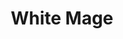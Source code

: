 ---
layout: quest-table
expansion: Job Quests
title: White Mage
permalink: /quests/jobs/white-mage
quests:
  - name: Way of the Conjurer
    level: 1
    rowId: 65558
    questId: ClsCnj000_00022
    genre: Conjurer Quests
    icon: '71140'
    issuer:
      location: Old Gridania
      coords: (6.5, 11.0)
      name: Madelle
    steps:
      - location: Old Gridania
        coords: (6.0, 10.7)
        name: "Speak with Brother E\u2013Sumi\u2013Yan."
      - location: Central Shroud
        coords: (23.1, 17.1)
        name: Slay ground squirrels.
      - location: Central Shroud
        coords: (23.1, 17.1)
        name: Slay little ladybugs.
      - location: Central Shroud
        coords: (23.1, 17.1)
        name: Slay forest funguars.
      - location: Old Gridania
        coords: (6.0, 10.7)
        name: "Report to Brother E\u2013Sumi\u2013Yan at the Conjurers' Guild."
    partQuestNo: 1
  - name: Trial by Earth
    level: 5
    rowId: 65584
    questId: ClsCnj001_00048
    genre: Conjurer Quests
    icon: '71140'
    issuer:
      location: Old Gridania
      coords: (6.0, 10.7)
      name: E-Sumi-Yan
    steps:
      - location: North Shroud
        coords: (25.8, 28.2)
        name: Speak with Nolanel at Blessed Bud.
      - location: North Shroud
        coords: (27.4, 29.3)
        name: Investigate the corrupted soil and vanquish the tainted earth sprite.
      - location: North Shroud
        coords: (25.8, 28.2)
        name: Report to Nolanel at Blessed Bud.
      - location: Old Gridania
        coords: (6.0, 10.7)
        name: "Report to Brother E\u2013Sumi\u2013Yan at Stillglade Fane."
    partQuestNo: 2
  - name: Trial by Wind
    level: 10
    rowId: 65627
    questId: ClsCnj002_00091
    genre: Conjurer Quests
    icon: '71140'
    issuer:
      location: Old Gridania
      coords: (6.0, 10.7)
      name: E-Sumi-Yan
    steps:
      - location: East Shroud
        coords: (11.8, 25.6)
        name: Speak with Wulfiue at Fullflower Comb.
      - location: East Shroud
        coords: (11.2, 22.2)
        name: Investigate the spring near Sweetbloom Pier.
      - location: East Shroud
        coords: (11.8, 25.6)
        name: Speak with Wulfiue at Fullflower Comb.
      - location: East Shroud
        coords: (11.2, 22.2)
        name: Investigate the pocket of corrupted air.
      - location: East Shroud
        coords: (11.8, 25.6)
        name: Report to Wulfiue at Fullflower Comb.
      - location: Old Gridania
        coords: (6.0, 10.7)
        name: "Report to Brother E\u2013Sumi\u2013Yan at Stillglade Fane."
    soloDuty:
      levelSync: 14
      timeLimit: 30
    partQuestNo: 3
  - name: Trial by Water
    level: 15
    rowId: 65628
    questId: ClsCnj003_00092
    genre: Conjurer Quests
    icon: '71140'
    issuer:
      location: Old Gridania
      coords: (6.0, 10.7)
      name: E-Sumi-Yan
    steps:
      - location: East Shroud
        coords: (15.9, 28.8)
        name: Pour the pristine water onto the base of the Hedgetree and defeat the
          tainted water sprite.
      - location: East Shroud
        coords: (16.8, 27.0)
        name: Speak with Joacin at the Hawthorne Hut.
      - location: East Shroud
        coords: (17.3, 26.4)
        name: Speak with Aniud at Josselin's Spire.
      - location: East Shroud
        coords: (16.8, 26.4)
        name: Cast Cure on one of the injured soldiers.
      - location: East Shroud
        coords: (16.7, 26.3)
        name: Speak with the harried healer.
      - location: East Shroud
        coords: (20.1, 26.1)
        name: Speak with the Gods' Quiver bow.
      - location: East Shroud
        coords: (19.9, 27.1)
        name: Speak with Sylphie.
      - location: Old Gridania
        coords: (6.0, 10.7)
        name: "Report to Brother E\u2013Sumi\u2013Yan at Stillglade Fane."
    soloDuty:
      levelSync: 19
      timeLimit: 30
    partQuestNo: 4
  - name: Sylphie's Trials
    level: 20
    rowId: 65629
    questId: ClsCnj004_00093
    genre: Conjurer Quests
    icon: '71140'
    issuer:
      location: Old Gridania
      coords: (6.0, 10.7)
      name: E-Sumi-Yan
    steps:
      - location: Central Shroud
        coords: (20.0, 20.8)
        name: Investigate the corrupted soil and defeat the tainted earth sprite.
      - location: Central Shroud
        coords: (20.1, 20.7)
        name: Speak with Sylphie.
      - location: Central Shroud
        coords: (24.4, 20.7)
        name: Investigate the corrupted air and defeat the tainted wind sprite.
      - location: Central Shroud
        coords: (24.6, 20.7)
        name: Speak with Sylphie.
      - location: Central Shroud
        coords: (28.1, 29.8)
        name: Investigate the corrupted water and defeat the tainted water sprite.
      - location: Central Shroud
        coords: (28.2, 29.9)
        name: Speak with Sylphie.
      - location: Old Gridania
        coords: (6.0, 10.7)
        name: "Report to Brother E\u2013Sumi\u2013Yan at Stillglade Fane."
    partQuestNo: 5
  - name: Like Mother, Like Daughter
    level: 25
    rowId: 65976
    questId: ClsCnj005_00440
    genre: Conjurer Quests
    icon: '71140'
    issuer:
      location: Old Gridania
      coords: (6.0, 10.7)
      name: E-Sumi-Yan
    steps:
      - location: South Shroud
        coords: (18.0, 20.3)
        name: Speak with Wulfiue at Buscarron's Druthers.
      - location: South Shroud
        coords: (17.8, 19.9)
        name: Speak with Sylphie.
      - location: South Shroud
        coords: (22.0, 22.2)
        name: Chase after Sylphie.
      - location: South Shroud
        coords: (22.3, 22.1)
        name: Speak with Sylphie.
      - location: Old Gridania
        coords: (6.0, 10.7)
        name: "Report to Brother E\u2013Sumi\u2013Yan at Stillglade Fane."
    soloDuty:
      levelSync: 29
      timeLimit: 30
    partQuestNo: 6
  - name: In Nature's Embrace
    level: 30
    rowId: 65977
    questId: ClsCnj006_00441
    genre: Conjurer Quests
    icon: '71140'
    issuer:
      location: Old Gridania
      coords: (6.0, 10.7)
      name: E-Sumi-Yan
    steps:
      - location: South Shroud
        coords: (22.3, 21.5)
        name: Investigate corruption in the South Shroud.
      - location: South Shroud
        coords: (22.4, 21.4)
        name: Speak with Sylphie.
      - location: South Shroud
        coords: (23.7, 18.7)
        name: Investigate the disturbance.
      - location: South Shroud
        coords: (23.9, 18.8)
        name: Speak with Sylphie.
      - location: South Shroud
        coords: (27.1, 19.2)
        name: Investigate the disturbance.
      - location: South Shroud
        coords: (27.3, 19.2)
        name: Speak with Sylphie.
      - location: South Shroud
        coords: (28.1, 19.7)
        name: Speak with Sylphie.
      - location: Old Gridania
        coords: (6.0, 10.7)
        name: "Report to Brother E\u2013Sumi\u2013Yan at Stillglade Fane."
    soloDuty:
      levelSync: 34
      timeLimit: 30
    unlocks:
      - name: Cure II
        icon: '406'
        type: action
    partQuestNo: 7



  - name: Seer Folly
    level: 30
    rowId: 66615
    questId: JobWhm300_01079
    genre: White Mage Quests
    icon: '71140'
    issuer:
      location: Old Gridania
      coords: (6.0, 10.7)
      name: E-Sumi-Yan
    steps:
      - location: Central Shroud
        coords: (16.0, 23.4)
        name: Seek out Raya-O-Senna in Everschade.
      - location: South Shroud
        coords: (18.7, 27.1)
        name: Speak with Raya-O-Senna at Camp Tranquil.
    soloDuty:
      levelSync: 34
      timeLimit: 30
    unlocks:
      - name: Presence of Mind
        icon: '2626'
        type: action
    partQuestNo: 1
    requires:
      - name: Sylph-management
        level: 20
        rowId: 66049
        questId: ManFst304_00513
        genre: Seventh Umbral Era
        icon: '71000'
        link: /quests/msq/realm-reborn/part2


  - name: Only You Can Prevent Forest Ire
    level: 35
    rowId: 66616
    questId: JobWhm350_01080
    genre: White Mage Quests
    icon: '71140'
    issuer:
      location: South Shroud
      coords: (18.7, 27.1)
      name: Raya-O-Senna
    steps:
      - location: Central Shroud
        coords: (13.2, 18.5)
        name: Quell the anger of a tree in Sorrel Haven.
      - location: South Shroud
        coords: (18.7, 27.1)
        name: "Report to Raya\u2013O\u2013Senna."
    unlocks:
      - name: Regen
        icon: '2628'
        type: action
    partQuestNo: 2
  - name: O Brother, Where Art Thou
    level: 40
    rowId: 66617
    questId: JobWhm400_01081
    genre: White Mage Quests
    icon: '71140'
    issuer:
      location: South Shroud
      coords: (18.7, 27.1)
      name: Raya-O-Senna
    steps:
      - location: East Shroud
        coords: (16.0, 20.5)
        name: "Speak with A\u2013Ruhn\u2013Senna in the Bramble Patch."
      - location: East Shroud
        coords: (16.0, 20.4)
        name: Placate the tree.
      - location: South Shroud
        coords: (18.7, 27.1)
        name: "Speak with Raya\u2013O\u2013Senna at Camp Tranquil."
    unlocks:
      - name: Cure III
        icon: '407'
        type: action
    partQuestNo: 3
  - name: Following in His Footsteps
    level: 45
    rowId: 66618
    questId: JobWhm450_01082
    genre: White Mage Quests
    icon: '71140'
    issuer:
      location: South Shroud
      coords: (18.7, 27.1)
      name: Raya-O-Senna
    steps:
      - location: Western La Noscea
        coords: (14.5, 16.5)
        name: "/pray before the grave of A\u2013Towa\u2013Cant in the Serpent's Tongue."
      - location: Mor Dhona
        coords: (14.7, 13.4)
        name: "/pray before the grave of A\u2013Towa\u2013Cant in the Tangle."
      - location: Northern Thanalan
        coords: (16.4, 20.6)
        name: "/pray before the grave of A\u2013Towa\u2013Cant in Raubahn's Push."
      - location: South Shroud
        coords: (18.7, 27.1)
        name: "Speak with Raya\u2013O\u2013Senna at Camp Tranquil."
      - location: North Shroud
        coords: (23.6, 20.5)
        name: "Examine the grave of A\u2013Towa\u2013Cant near Proud Creek."
      - location: South Shroud
        coords: (18.7, 27.1)
        name: "Return the unenchanted robe to Raya\u2013O\u2013Senna."
      - location: Outer La Noscea
        coords: (23.8, 16.5)
        name: "/pray before the grave of A\u2013Towa\u2013Cant near the Kobold Dig."
      - location: South Shroud
        coords: (18.7, 27.1)
        name: "Report to Raya\u2013O\u2013Senna at Camp Tranquil."
    partQuestNo: 4
  - name: Yearn for the Urn
    level: 45
    rowId: 66619
    questId: JobWhm451_01083
    genre: White Mage Quests
    icon: '71140'
    issuer:
      location: South Shroud
      coords: (18.7, 27.1)
      name: Raya-O-Senna
    steps:
      - location: South Shroud
        coords: (18.7, 27.1)
        name: Speak with Kupcha Kupa.
      - location: South Shroud
        coords: (22.5, 19.2)
        name: Speak with Pukno Poki.
      - location: South Shroud
        coords: (24.4, 18.9)
        name: Search the overloaded wain.
      - location: South Shroud
        coords: (18.7, 27.1)
        name: "Deliver the urn to Raya\u2013O\u2013Senna."
    unlocks:
      - name: Holy
        icon: '2629'
        type: action
    partQuestNo: 5
  - name: Heart of the Forest
    level: 50
    rowId: 66620
    questId: JobWhm500_01084
    genre: White Mage Quests
    icon: '71140'
    issuer:
      location: South Shroud
      coords: (18.7, 27.1)
      name: Raya-O-Senna
    steps:
      - location: Central Shroud
        coords: (15.1, 25.0)
        name: Quell the fury of the Guardian Tree in Everschade.
      - location: South Shroud
        coords: (18.7, 27.1)
        name: "Speak with Raya\u2013O\u2013Senna at Camp Tranquil."
    soloDuty:
      levelSync: 50
      timeLimit: 30
    unlocks:
      - name: Benediction
        icon: '2627'
        type: action
    partQuestNo: 6
  - name: Taint Misbehaving
    level: 50
    rowId: 67255
    questId: JobWhm501_01719
    genre: White Mage Quests
    icon: '71140'
    issuer:
      location: South Shroud
      coords: (18.7, 27.1)
      name: Raya-O-Senna
    steps:
      - location: Central Shroud
        coords: (15.1, 25.1)
        name: Speak with Raya-O-Senna at the Guardian Tree.
      - location: North Shroud
        coords: (21.5, 26.4)
        name: Gather information at Fallgourd Float.
      - location: North Shroud
        coords: (23.6, 20.3)
        name: Search for Eschiva.
      - location: North Shroud
        coords: (23.6, 20.5)
        name: Deliver the Seedseers' missive to Eschiva.
      - location: Central Shroud
        coords: (15.1, 25.1)
        name: Speak with Raya-O-Senna at the Guardian Tree.
      - location: Central Shroud
        coords: (15.1, 25.1)
        name: Speak with Eschiva.
      - location: North Shroud
        coords: (20.6, 25.2)
        name: Speak with Eschiva at Fallgourd Float.
    partQuestNo: 7
  - name: A Journey of Purification
    level: 52
    rowId: 67256
    questId: JobWhm520_01720
    genre: White Mage Quests
    icon: '71140'
    issuer:
      location: North Shroud
      coords: (20.6, 25.2)
      name: Eschiva
    steps:
      - location: Coerthas Central Highlands
        coords: (25.6, 17.3)
        name: Speak with Eschiva at Camp Dragonhead.
      - location: Coerthas Central Highlands
        coords: (24.9, 21.7)
        name: Speak with Eschiva.
      - location: Coerthas Central Highlands
        coords: (24.3, 21.8)
        name: Purify the taint.
      - location: Coerthas Central Highlands
        coords: (25.6, 17.3)
        name: Speak with Eschiva.
    soloDuty:
      levelSync: 54
      timeLimit: 30
    unlocks:
      - name: Asylum
        icon: '2632'
        type: action
    partQuestNo: 8
  - name: The Girl with the Dragon Tissue
    level: 54
    rowId: 67257
    questId: JobWhm540_01721
    genre: White Mage Quests
    icon: '71140'
    issuer:
      location: Coerthas Central Highlands
      coords: (25.6, 17.3)
      name: Eschiva
    steps:
      - location: Coerthas Western Highlands
        coords: (32.1, 38.9)
        name: Speak with Eschiva at Falcon's Nest.
      - location: Coerthas Western Highlands
        coords: (32.7, 38.4)
        name: Gather information at Falcon's Nest.
      - location: Coerthas Western Highlands
        coords: (31.8, 35.6)
        name: Speak with Eschiva.
      - location: Coerthas Western Highlands
        coords: (12.3, 9.4)
        name: Speak with Eschiva south of the Slate Mountains.
      - location: Coerthas Western Highlands
        coords: (15.4, 10.9)
        name: Find the taint and purify it.
      - location: Coerthas Western Highlands
        coords: (14.5, 8.7)
        name: Report to Eschiva.
      - location: Coerthas Western Highlands
        coords: (31.8, 35.6)
        name: Speak with Eschiva.
    unlocks:
      - name: Stone III
        icon: '2631'
        type: action
    partQuestNo: 9
  - name: The Dark Blight Writhes
    level: 56
    rowId: 67258
    questId: JobWhm560_01722
    genre: White Mage Quests
    icon: '71140'
    issuer:
      location: Coerthas Western Highlands
      coords: (31.8, 35.6)
      name: Eschiva
    steps:
      - location: Coerthas Western Highlands
        coords: (17.0, 22.3)
        name: Speak with Eschiva.
      - location: Coerthas Western Highlands
        coords: (17.0, 22.3)
        name: Cast Cure II on the wounded knight.
      - location: Coerthas Western Highlands
        coords: (15.1, 10.8)
        name: Purify the taint.
      - location: The Dravanian Forelands
        coords: (32.3, 23.0)
        name: Speak with Eschiva at Tailfeather.
    unlocks:
      - name: Assize
        icon: '2634'
        type: action
    partQuestNo: 10
  - name: In the Wake of Death
    level: 58
    rowId: 67259
    questId: JobWhm580_01723
    genre: White Mage Quests
    icon: '71140'
    issuer:
      location: The Dravanian Forelands
      coords: (32.3, 23.0)
      name: Eschiva
    steps:
      - location: The Dravanian Forelands
        coords: (18.9, 32.7)
        name: Speak with Eschiva.
      - location: The Dravanian Forelands
        coords: (11.4, 28.5)
        name: Find the taint and purify it.
      - location: The Dravanian Forelands
        coords: (8.9, 38.0)
        name: Rejoin Eschiva.
      - location: The Dravanian Forelands
        coords: (8.9, 38.1)
        name: Purify the taint.
      - location: The Dravanian Forelands
        coords: (8.9, 38.0)
        name: Assist Eschiva.
    unlocks:
      - name: Thin Air
        icon: '2636'
        type: action
    partQuestNo: 11
  - name: Trials of the Padjals
    level: 58
    rowId: 67260
    questId: JobWhm581_01724
    genre: White Mage Quests
    icon: '71140'
    issuer:
      location: The Dravanian Forelands
      coords: (8.9, 38.0)
      name: Eschiva
    steps:
      - location: South Shroud
        coords: (18.7, 27.1)
        name: "Deliver the tainted flesh to Raya\u2013O\u2013Senna at Camp Tranquil."
    partQuestNo: 12
  - name: Hands of Healing
    level: 60
    rowId: 67261
    questId: JobWhm600_01725
    genre: White Mage Quests
    icon: '71140'
    issuer:
      location: South Shroud
      coords: (18.7, 27.1)
      name: Raya-O-Senna
    steps:
      - location: North Shroud
        coords: (20.6, 25.2)
        name: Speak with Eschiva at Fallgourd Float.
      - location: South Shroud
        coords: (18.7, 27.1)
        name: "Speak with Raya\u2013O\u2013Senna."
      - location: The Dravanian Forelands
        coords: (32.4, 23.2)
        name: Speak with Eschiva at Tailfeather.
      - location: The Dravanian Forelands
        coords: (20.1, 10.2)
        name: Search for Alaqa in Mourn.
      - location: The Dravanian Forelands
        coords: (20.1, 10.2)
        name: "Speak with Raya\u2013O\u2013Senna in Mourn."
      - location: The Dravanian Forelands
        coords: (20.1, 10.2)
        name: "Speak with Raya\u2013O\u2013Senna."
      - location: South Shroud
        coords: (18.7, 27.1)
        name: "Speak with Raya\u2013O\u2013Senna at Camp Tranquil."
    soloDuty:
      levelSync: 60
      timeLimit: 30
    unlocks:
      - name: Tetragrammaton
        icon: '2633'
        type: action
    partQuestNo: 13
  - name: Unease in East End
    level: 60
    rowId: 67950
    questId: JobWhm601_02414
    genre: White Mage Quests
    icon: '71140'
    issuer:
      location: South Shroud
      coords: (18.7, 27.1)
      name: Raya-O-Senna
    steps:
      - location: Old Gridania
        coords: (6.0, 10.7)
        name: Speak with E-Sumi-Yan at the Conjurers' Guild.
      - location: East Shroud
        coords: (23.2, 31.3)
        name: Speak with E-Sumi-Yan at Camp Nine Ivies.
      - location: The Fringes
        coords: (8.4, 10.9)
        name: Speak with E-Sumi-Yan at Castrum Oriens.
      - location: The Fringes
        coords: (8.9, 15.0)
        name: Survey the area to the southwest.
      - location: The Fringes
        coords: (9.0, 12.0)
        name: Speak with E-Sumi-Yan at Castrum Oriens.
    partQuestNo: 14
  - name: An Aura for Trouble
    level: 63
    rowId: 67951
    questId: JobWhm630_02415
    genre: White Mage Quests
    icon: '71140'
    issuer:
      location: The Fringes
      coords: (9.0, 11.9)
      name: Sylphie
    steps:
      - location: The Fringes
        coords: (12.7, 19.4)
        name: Speak with Sylphie.
      - location: The Fringes
        coords: (9.4, 24.9)
        name: Chase after the strange child.
      - location: Old Gridania
        coords: (6.0, 10.7)
        name: "Speak with E\u2013Sumi-Yan at Stillglade Fane."
      - location: The Fringes
        coords: (9.0, 11.9)
        name: Speak with Sylphie.
    partQuestNo: 15
  - name: A Beacon for Bad Things
    level: 65
    rowId: 67952
    questId: JobWhm650_02416
    genre: White Mage Quests
    icon: '71140'
    issuer:
      location: The Fringes
      coords: (9.0, 11.9)
      name: Sylphie
    steps:
      - location: The Fringes
        coords: (12.2, 22.7)
        name: Survey the area.
      - location: The Fringes
        coords: (12.0, 24.9)
        name: Survey the area to the south.
      - location: The Fringes
        coords: (10.8, 30.2)
        name: Survey the area further to the south.
      - location: The Fringes
        coords: (8.7, 29.0)
        name: Catch up to Sylphie.
      - location: The Fringes
        coords: (8.7, 29.0)
        name: Speak with Sylphie.
      - location: The Fringes
        coords: (9.0, 11.9)
        name: Speak with Sylphie.
    soloDuty:
      levelSync: 67
      timeLimit: 30
    partQuestNo: 16
  - name: The Problem with Padjals
    level: 68
    rowId: 67953
    questId: JobWhm680_02417
    genre: White Mage Quests
    icon: '71140'
    issuer:
      location: The Fringes
      coords: (9.0, 11.9)
      name: Sylphie
    steps:
      - location: The Fringes
        coords: (8.4, 28.9)
        name: Head to Fletcher's Cabin.
      - location: The Fringes
        coords: (18.1, 10.3)
        name: Search for Gatty and Sanche.
      - location: The Fringes
        coords: (8.2, 28.7)
        name: "Speak with E\u2013Sumi\u2013Yan at Fletcher's Cabin."
      - location: The Fringes
        coords: (8.3, 29.0)
        name: Speak with Sylphie.
    partQuestNo: 17
  - name: What She Always Wanted
    level: 70
    rowId: 67954
    questId: JobWhm700_02418
    genre: White Mage Quests
    icon: '71140'
    issuer:
      location: The Fringes
      coords: (8.3, 29.0)
      name: Sylphie
    steps:
      - location: The Fringes
        coords: (8.7, 10.9)
        name: Obtain the herbal remedy from the independent sutler at Castrum Oriens.
      - location: The Fringes
        coords: (8.1, 28.7)
        name: Return to Sylphie.
      - location: The Fringes
        coords: (8.1, 28.7)
        name: /soothe Sylphie.
      - location: The Fringes
        coords: (13.7, 31.1)
        name: Find Sanche and Gatty.
      - location: The Fringes
        coords: (13.8, 31.2)
        name: Administer the herbal remedy to Sanche.
      - location: The Fringes
        coords: (13.8, 31.1)
        name: Speak with Gatty.
    soloDuty:
      levelSync: 70
      timeLimit: 30
    unlocks:
      - name: Plenary Indulgence
        icon: '2639'
        type: action
    partQuestNo: 18
  - name: Whence the Healing Springs
    level: 80
    rowId: 68751
    questId: LucKbc006_03215
    genre: White Mage Quests
    icon: '71020'
    issuer:
      location: South Shroud
      coords: (18.7, 27.1)
      name: Raya-O-Senna
    steps:
      - location: Old Gridania
        coords: (6.4, 11.2)
        name: Speak with Alaqa at the Conjurers' Guild.
      - location: Central Shroud
        coords: (21.2, 27.2)
        name: Meet with Sylphie near the Hedgetree in the Central Shroud.
      - location: Central Shroud
        coords: (20.2, 30.9)
        name: Speak with Gatty at the Hedgetree.
      - location: Central Shroud
        coords: (21.1, 29.8)
        name: Speak with Alaqa at the Hedgetree.
      - location: South Shroud
        coords: (18.7, 27.1)
        name: "Report to Raya\u2013O\u2013Senna at Camp Tranquil."
    partQuestNo: 19


---